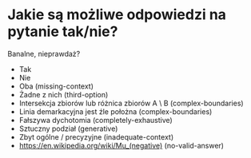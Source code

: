# Jakie są możliwe odpowiedzi na pytanie tak/nie?

Banalne, nieprawdaż?

- Tak
- Nie
- Oba (missing-context)
- Żadne z nich (third-option)
- Intersekcja zbiorów lub różnica zbiorów A \ B (complex-boundaries)
- Linia demarkacyjna jest źle położna (complex-boundaries)
- Fałszywa dychotomia (completely-exhaustive)
- Sztuczny podział (generative)
- Zbyt ogólne / precyzyjne (inadequate-context)
- https://en.wikipedia.org/wiki/Mu_(negative) (no-valid-answer)


